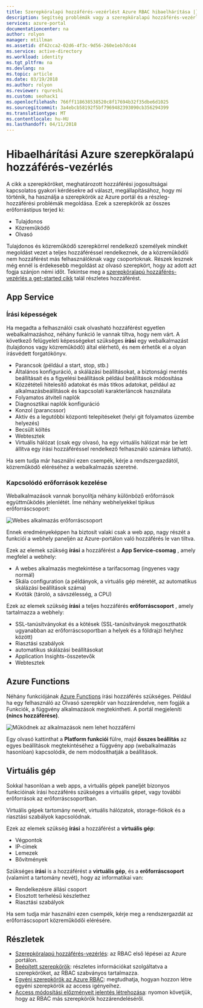 ```yaml
---
title: Szerepköralapú hozzáférés-vezérlést Azure RBAC hibaelhárítása |} Microsoft Docs
description: Segítség problémák vagy a szerepköralapú hozzáférés-vezérlés erőforrások kapcsolatos kérdésekre.
services: azure-portal
documentationcenter: na
author: rolyon
manager: mtillman
ms.assetid: df42cca2-02d6-4f3c-9d56-260e1eb7dc44
ms.service: active-directory
ms.workload: identity
ms.tgt_pltfrm: na
ms.devlang: na
ms.topic: article
ms.date: 03/19/2018
ms.author: rolyon
ms.reviewer: rqureshi
ms.custom: seohack1
ms.openlocfilehash: 766ff118638538520c8f17694b32f35dbe6d1025
ms.sourcegitcommit: 3a4ebcb58192f5bf7969482393090cb356294399
ms.translationtype: MT
ms.contentlocale: hu-HU
ms.lasthandoff: 04/11/2018
---
```

# <a name="troubleshooting-azure-role-based-access-control"></a>Hibaelhárítási Azure szerepköralapú hozzáférés-vezérlés 

A cikk a szerepköröket, meghatározott hozzáférési jogosultságai kapcsolatos gyakori kérdésekre ad választ, megállapításához, hogy mi történik, ha használja a szerepkörök az Azure portál és a részleg-hozzáférési problémák megoldása. Ezek a szerepkörök az összes erőforrástípus terjed ki:

* Tulajdonos  
* Közreműködő  
* Olvasó  

Tulajdonos és közreműködő szerepkörrel rendelkező személyek mindkét megoldást vezet a teljes hozzáféréssel rendelkeznek, de a közreműködői nem hozzáférést más felhasználóknak vagy csoportoknak. Részek lesznek még ennél is érdekesebb megoldást az olvasó szerepkört, hogy az adott azt fogja szánjon némi időt. Tekintse meg a [szerepköralapú hozzáférés-vezérlés a get-started cikk](role-based-access-control-configure.md) talál részletes hozzáférést.

## <a name="app-service"></a>App Service
### <a name="write-access-capabilities"></a>Írási képességek
Ha megadta a felhasználói csak olvasható hozzáférést egyetlen webalkalmazáshoz, néhány funkció le vannak tiltva, hogy nem várt. A következő felügyeleti képességeket szükséges **írási** egy webalkalmazást (tulajdonos vagy közreműködő) által elérhető, és nem érhetők el a olyan írásvédett forgatókönyv.

* Parancsok (például a start, stop, stb.)
* Általános konfiguráció, a skálázási beállításokat, a biztonsági mentés beállításait és a figyelési beállítások például beállítások módosítása
* Közzétételi hitelesítő adatokat és más titkos adatokat, például az alkalmazásbeállítások és kapcsolati karakterláncok használata
* Folyamatos átviteli naplók
* Diagnosztikai naplók konfiguráció
* Konzol (parancssor)
* Aktív és a legutóbbi központi telepítéseket (helyi git folyamatos üzembe helyezés)
* Becsült költés
* Webtesztek
* Virtuális hálózat (csak egy olvasó, ha egy virtuális hálózat már be lett állítva egy írási hozzáféréssel rendelkező felhasználó számára látható).

Ha sem tudja már használni ezen csempék, kérje a rendszergazdától, közreműködő eléréséhez a webalkalmazás szeretné.

### <a name="dealing-with-related-resources"></a>Kapcsolódó erőforrások kezelése
Webalkalmazások vannak bonyolítja néhány különböző erőforrások együttműködés jelenlétét. Íme néhány webhelyekkel tipikus erőforráscsoport:

![Webes alkalmazás erőforráscsoport](./media/role-based-access-control-troubleshooting/website-resource-model.png)

Ennek eredményeképpen ha biztosít valaki csak a web app, nagy részét a funkciói a webhely paneljén az Azure-portálon való hozzáférés le van tiltva.

Ezek az elemek szükség **írási** a hozzáférést a **App Service-csomag** , amely megfelel a webhely:  

* A webes alkalmazás megtekintése a tarifacsomag (ingyenes vagy normál)  
* Skála configuration (a példányok, a virtuális gép méretét, az automatikus skálázási beállítások száma)  
* Kvóták (tároló, a sávszélesség, a CPU)  

Ezek az elemek szükség **írási** a teljes hozzáférés **erőforráscsoport** , amely tartalmazza a webhely:  

* SSL-tanúsítványokat és a kötések (SSL-tanúsítványok megoszthatók ugyanabban az erőforráscsoportban a helyek és a földrajzi helyhez között)  
* Riasztási szabályok  
* automatikus skálázási beállításokat  
* Application Insights-összetevők  
* Webtesztek  

## <a name="azure-functions"></a>Azure Functions
Néhány funkciójának [Azure Functions](../azure-functions/functions-overview.md) írási hozzáférés szükséges. Például ha egy felhasználó az Olvasó szerepkör van hozzárendelve, nem fogják a Funkciók, a függvény alkalmazások megtekintheti. A portál megjeleníti **(nincs hozzáférése)**.

![Működnek az alkalmazások nem lehet hozzáférni](./media/role-based-access-control-troubleshooting/functionapps-noaccess.png)

Egy olvasó kattinthat a **Platform funkciói** fülre, majd **összes beállítás** az egyes beállítások megtekintéséhez a függvény app (webalkalmazás hasonlóan) kapcsolódik, de nem módosíthatják a beállítások.

## <a name="virtual-machine"></a>Virtuális gép
Sokkal hasonlóan a web apps, a virtuális gépek paneljét bizonyos funkcióinak írási hozzáférés szükséges a virtuális gépet, vagy további erőforrások az erőforráscsoportban.

Virtuális gépek tartomány nevét, virtuális hálózatok, storage-fiókok és a riasztási szabályok kapcsolódnak.

Ezek az elemek szükség **írási** a hozzáférést a **virtuális gép**:

* Végpontok  
* IP-címek  
* Lemezek  
* Bővítmények  

Szükséges **írási** is a hozzáférést a **virtuális gép**, és a **erőforráscsoport** (valamint a tartomány nevét), hogy az informatikai van:  

* Rendelkezésre állási csoport  
* Elosztott terhelésű készlethez  
* Riasztási szabályok  

Ha sem tudja már használni ezen csempék, kérje meg a rendszergazdát az erőforráscsoport közreműködői elérésére.

## <a name="see-more"></a>Részletek
* [Szerepköralapú hozzáférés-vezérlés](role-based-access-control-configure.md): az RBAC első lépései az Azure portálon.
* [Beépített szerepkörök](role-based-access-built-in-roles.md): részletes információkat szolgáltatva a szerepköröket, az RBAC szabványos tartalmazza.
* [Egyéni szerepkörök az Azure RBAC](role-based-access-control-custom-roles.md): megtudhatja, hogyan hozzon létre egyéni szerepkörök az access igényeihez.
* [Access módosítási előzményeit jelentés létrehozása](role-based-access-control-access-change-history-report.md): nyomon követjük, hogy az RBAC más szerepkörök hozzárendeléséről.

